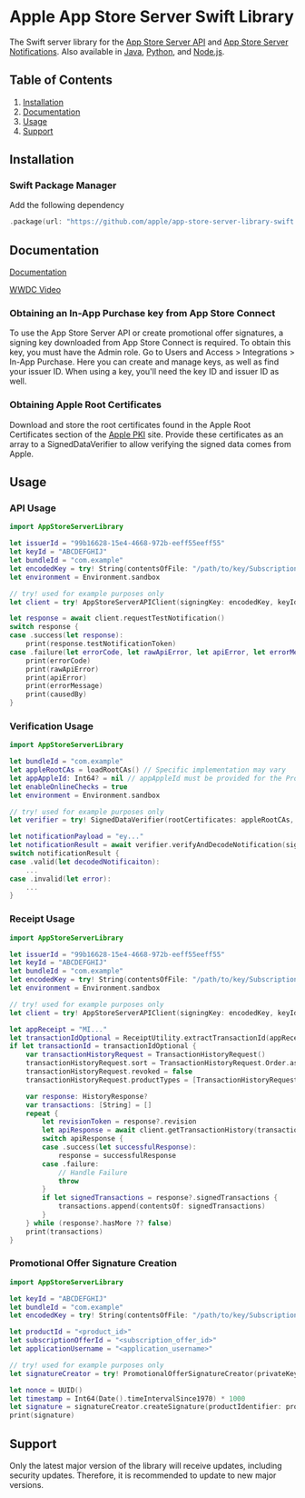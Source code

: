 # Apple App Store Server Swift Library
The Swift server library for the [App Store Server API](https://developer.apple.com/documentation/appstoreserverapi) and [App Store Server Notifications](https://developer.apple.com/documentation/appstoreservernotifications). Also available in [Java](https://github.com/apple/app-store-server-library-java), [Python](https://github.com/apple/app-store-server-library-python), and [Node.js](https://github.com/apple/app-store-server-library-node).

## Table of Contents
1. [Installation](#installation)
2. [Documentation](#documentation)
3. [Usage](#usage)
4. [Support](#support)

## Installation

### Swift Package Manager
Add the following dependency
```swift
.package(url: "https://github.com/apple/app-store-server-library-swift.git", .upToNextMinor(from: "2.2.0")),
```

## Documentation

[Documentation](https://apple.github.io/app-store-server-library-swift/documentation/appstoreserverlibrary/)

[WWDC Video](https://developer.apple.com/videos/play/wwdc2023/10143/)

### Obtaining an In-App Purchase key from App Store Connect

To use the App Store Server API or create promotional offer signatures, a signing key downloaded from App Store Connect is required. To obtain this key, you must have the Admin role. Go to Users and Access > Integrations > In-App Purchase. Here you can create and manage keys, as well as find your issuer ID. When using a key, you'll need the key ID and issuer ID as well.

### Obtaining Apple Root Certificates

Download and store the root certificates found in the Apple Root Certificates section of the [Apple PKI](https://www.apple.com/certificateauthority/) site. Provide these certificates as an array to a SignedDataVerifier to allow verifying the signed data comes from Apple.

## Usage

### API Usage

```swift
import AppStoreServerLibrary

let issuerId = "99b16628-15e4-4668-972b-eeff55eeff55"
let keyId = "ABCDEFGHIJ"
let bundleId = "com.example"
let encodedKey = try! String(contentsOfFile: "/path/to/key/SubscriptionKey_ABCDEFGHIJ.p8")
let environment = Environment.sandbox

// try! used for example purposes only
let client = try! AppStoreServerAPIClient(signingKey: encodedKey, keyId: keyId, issuerId: issuerId, bundleId: bundleId, environment: environment)

let response = await client.requestTestNotification()
switch response {
case .success(let response):
    print(response.testNotificationToken)
case .failure(let errorCode, let rawApiError, let apiError, let errorMessage, let causedBy):
    print(errorCode)
    print(rawApiError)
    print(apiError)
    print(errorMessage)
    print(causedBy)
}
```

### Verification Usage

```swift
import AppStoreServerLibrary

let bundleId = "com.example"
let appleRootCAs = loadRootCAs() // Specific implementation may vary
let appAppleId: Int64? = nil // appAppleId must be provided for the Production environment
let enableOnlineChecks = true
let environment = Environment.sandbox

// try! used for example purposes only
let verifier = try! SignedDataVerifier(rootCertificates: appleRootCAs, bundleId: bundleId, appAppleId: appAppleId, environment: environment, enableOnlineChecks: enableOnlineChecks)

let notificationPayload = "ey..."
let notificationResult = await verifier.verifyAndDecodeNotification(signedPayload: notificationPayload)
switch notificationResult {
case .valid(let decodedNotificaiton):
    ...
case .invalid(let error):
    ...
}
```

### Receipt Usage

```swift
import AppStoreServerLibrary

let issuerId = "99b16628-15e4-4668-972b-eeff55eeff55"
let keyId = "ABCDEFGHIJ"
let bundleId = "com.example"
let encodedKey = try! String(contentsOfFile: "/path/to/key/SubscriptionKey_ABCDEFGHIJ.p8")
let environment = Environment.sandbox

// try! used for example purposes only
let client = try! AppStoreServerAPIClient(signingKey: encodedKey, keyId: keyId, issuerId: issuerId, bundleId: bundleId, environment: environment)

let appReceipt = "MI..."
let transactionIdOptional = ReceiptUtility.extractTransactionId(appReceipt: appReceipt)
if let transactionId = transactionIdOptional {
    var transactionHistoryRequest = TransactionHistoryRequest()
    transactionHistoryRequest.sort = TransactionHistoryRequest.Order.ascending
    transactionHistoryRequest.revoked = false
    transactionHistoryRequest.productTypes = [TransactionHistoryRequest.ProductType.autoRenewable]

    var response: HistoryResponse?
    var transactions: [String] = []
    repeat {
        let revisionToken = response?.revision
        let apiResponse = await client.getTransactionHistory(transactionId: transactionId, revision: revisionToken, transactionHistoryRequest: transactionHistoryRequest)
        switch apiResponse {
        case .success(let successfulResponse):
            response = successfulResponse
        case .failure:
            // Handle Failure
            throw
        }
        if let signedTransactions = response?.signedTransactions {
            transactions.append(contentsOf: signedTransactions)
        }
    } while (response?.hasMore ?? false)
    print(transactions)
}
```

### Promotional Offer Signature Creation

```swift
import AppStoreServerLibrary

let keyId = "ABCDEFGHIJ"
let bundleId = "com.example"
let encodedKey = try! String(contentsOfFile: "/path/to/key/SubscriptionKey_ABCDEFGHIJ.p8")

let productId = "<product_id>"
let subscriptionOfferId = "<subscription_offer_id>"
let applicationUsername = "<application_username>"

// try! used for example purposes only
let signatureCreator = try! PromotionalOfferSignatureCreator(privateKey: encodedKey, keyId: keyId, bundleId: bundleId)

let nonce = UUID()
let timestamp = Int64(Date().timeIntervalSince1970) * 1000
let signature = signatureCreator.createSignature(productIdentifier: productIdentifier, subscriptionOfferID: subscriptionOfferID, applicationUsername: applicationUsername, nonce: nonce, timestamp: timestamp)
print(signature)
```

## Support

Only the latest major version of the library will receive updates, including security updates. Therefore, it is recommended to update to new major versions.
